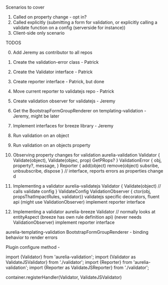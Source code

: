 Scenarios to cover

1. Called on property change - opt in?
2. Called explicitly (submitting a form for validation, or explicitly calling a validate function on a config (serverside for instance))
3. Client-side only scenario

TODOS

0. Add Jeremy as contributor to all repos
1. Create the validation-error class - Patrick
3. Create the Validator interface - Patrick
4. Create reporter interface - Patrick, but done
5. Move current reporter to validatejs repo - Patrick
6. Create validation observer for validatejs - Jeremy
7. Get the BootstrapFormGroupRenderer on templating-validation - Jeremy, might be later
8. Implement interfaces for breeze library - Jeremy


1. Run validation on an object
1. Run validation on an objects property
1. Observing property changes for validation
aurelia-validation
  Validator { Validate(object), Validate(objec, prop) GetPRops? }
  ValidationError { obj, property?, message, }
  Reporter { add(object) remove(object) subsribe, unbsubscribe, dispose } // interface, reports errors as properties change d

1. Implementing a validator
aurelia-validatejs
  Validator { Validate(object) // calls validate config }
  ValidateConfig
  ValidationObserver { ctor(obj, propsThatImpactRules, validator)}
  validatejs specific decorators, fluent api
  (might use ValidationObserver)
  implement reporter interface

1. Implementing a validator
aurelia-breeze
  Validator // normally looks at entityAspect
  (breeze has own rule definition api)
  (never needs ValidationObserver)
  implement reporter interface

aurelia-templating-validation
  BootstrapFormGroupRenderer - binding behavior to render errors




Plugin configure method -

import {Validator} from 'aurelia-validation';
import {Validator as ValidateJSValidator} from './validator';
import {Reporter} from 'aurelia-validation';
import {Reporter as ValidateJSReporter} from './validator';

  container.registerHandler(Validator, ValidateJSValidator)

